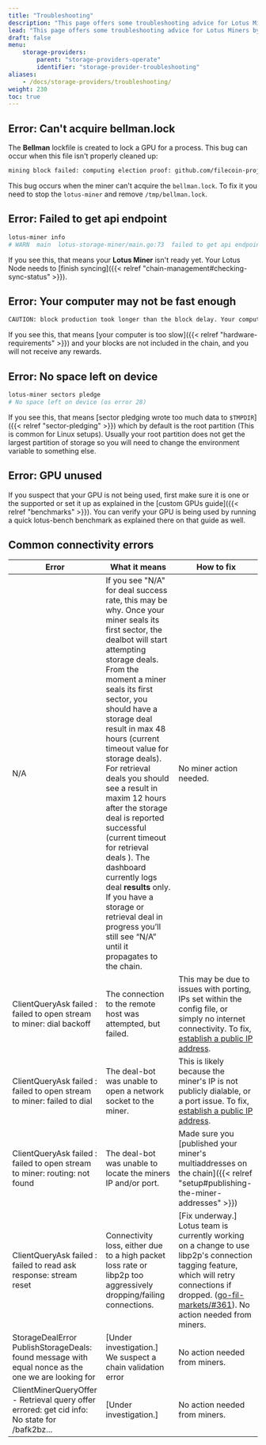 ```yaml
---
title: "Troubleshooting"
description: "This page offers some troubleshooting advice for Lotus Miners by listing some of the most common errors that users can come accross."
lead: "This page offers some troubleshooting advice for Lotus Miners by listing some of the most common errors that users can come accross."
draft: false
menu:
    storage-providers:
        parent: "storage-providers-operate"
        identifier: "storage-provider-troubleshooting"
aliases:
    - /docs/storage-providers/troubleshooting/
weight: 230
toc: true
---
```


## Error: Can't acquire bellman.lock

The **Bellman** lockfile is created to lock a GPU for a process. This bug can occur when this file isn't properly cleaned up:

```sh
mining block failed: computing election proof: github.com/filecoin-project/lotus/miner.(*Miner).mineOne
```

This bug occurs when the miner can't acquire the `bellman.lock`. To fix it you need to stop the `lotus-miner` and remove `/tmp/bellman.lock`.

## Error: Failed to get api endpoint

```sh
lotus-miner info
# WARN  main  lotus-storage-miner/main.go:73  failed to get api endpoint: (/Users/user/.lotusminer) %!w(*errors.errorString=&{API not running (no endpoint)}):
```

If you see this, that means your **Lotus Miner** isn't ready yet. Your Lotus Node needs to [finish syncing]({{< relref "chain-management#checking-sync-status" >}}).

## Error: Your computer may not be fast enough

```sh
CAUTION: block production took longer than the block delay. Your computer may not be fast enough to keep up
```

If you see this, that means [your computer is too slow]({{< relref "hardware-requirements" >}}) and your blocks are not included in the chain, and you will not receive any rewards.

## Error: No space left on device

```sh
lotus-miner sectors pledge
# No space left on device (os error 28)
```

If you see this, that means [sector pledging wrote too much data to `$TMPDIR`]({{< relref "sector-pledging" >}}) which by default is the root partition (This is common for Linux setups). Usually your root partition does not get the largest partition of storage so you will need to change the environment variable to something else.

## Error: GPU unused

If you suspect that your GPU is not being used, first make sure it is one or the supported or set it up as explained in the [custom GPUs guide]({{< relref "benchmarks" >}}). You can verify your GPU is being used by running a quick lotus-bench benchmark as explained there on that guide as well.

## Common connectivity errors

| Error | What it means | How to fix |
| ----- | ------------- | ---------- |
| N/A | If you see "N/A" for deal success rate, this may be why. Once your miner seals its first sector, the dealbot will start attempting storage deals. From the moment a miner seals its first sector, you should have a storage deal result in max 48 hours (current timeout value for storage deals). For retrieval deals you should see a result in maxim 12 hours after the storage deal is reported successful (current timeout for retrieval deals ). The dashboard currently logs deal **results** only. If you have a storage or retrieval deal in progress you’ll still see “N/A” until it propagates to the chain. | No miner action needed. |
| ClientQueryAsk failed : failed to open stream to miner: dial backoff | The connection to the remote host was attempted, but failed. | This may be due to issues with porting, IPs set within the config file, or simply no internet connectivity. To fix, [establish a public IP address](https://docs.filecoin.io/mine/connectivity/#establishing-a-public-ip-address). |
| ClientQueryAsk failed : failed to open stream to miner: failed to dial | The deal-bot was unable to open a network socket to the miner. | This is likely because the miner's IP is not publicly dialable, or a port issue. To fix, [establish a public IP address](https://docs.filecoin.io/mine/connectivity/#establishing-a-public-ip-address). |
| ClientQueryAsk failed : failed to open stream to miner: routing: not found | The deal-bot was unable to locate the miners IP and/or port. | Made sure you [published your miner's multiaddresses on the chain]({{< relref "setup#publishing-the-miner-addresses" >}}) |
| ClientQueryAsk failed : failed to read ask response: stream reset | Connectivity loss, either due to a high packet loss rate or libp2p too aggressively dropping/failing connections. | [Fix underway.] Lotus team is currently working on a change to use libp2p's connection tagging feature, which will retry connections if dropped. ([go-fil-markets/#361](https://github.com/filecoin-project/go-fil-markets/issues/361)). No action needed from miners. |
| StorageDealError PublishStorageDeals: found message with equal nonce as the one we are looking for | [Under investigation.] We suspect a chain validation error | No action needed from miners. |
| ClientMinerQueryOffer - Retrieval query offer errored: get cid info: No state for /bafk2bz... | [Under investigation.] | No action needed from miners. |

